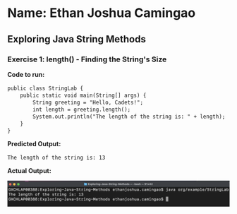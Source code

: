 # Name: Ethan Joshua Camingao
## Exploring Java String Methods


### Exercise 1: length() - Finding the String's Size

**Code to run:**
```
public class StringLab {
    public static void main(String[] args) {
        String greeting = "Hello, Cadets!";
        int length = greeting.length();
        System.out.println("The length of the string is: " + length);
    }
}
```
**Predicted Output:**
```
The length of the string is: 13
```

**Actual Output:**

<img src="https://github.com/ethan-josh/Exploring-Java-String-Methods/blob/main/images/Exercise1.png"/>
